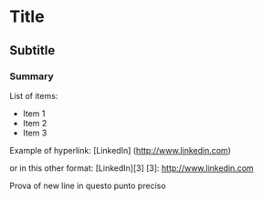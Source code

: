 # Title
## Subtitle
### Summary

List of items:
* Item 1
* Item 2
* Item 3

Example of hyperlink: [LinkedIn] (http://www.linkedin.com)

or in this other format: [LinkedIn][3]
[3]: http://www.linkedin.com

Prova of new line 
in questo punto preciso
